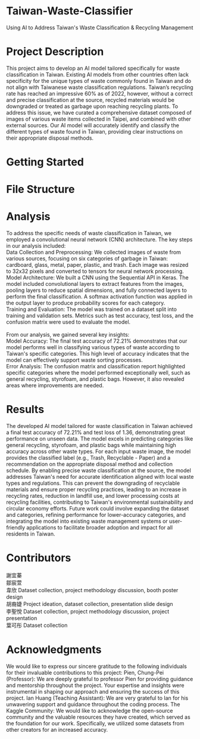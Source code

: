 # Taiwan-Waste-Classifier
Using AI to Address Taiwan's Waste Classification &amp; Recycling Management

# Project Description
This project aims to develop an AI model tailored specifically for waste classification in Taiwan. Existing AI models from other countries often lack specificity for the unique types of waste commonly found in Taiwan and do not align with Taiwanese waste classification regulations. Taiwan’s recycling rate has reached an impressive 60% as of 2022, however, without a correct and precise classification at the source, recycled materials would be downgraded or treated as garbage upon reaching recycling plants. 
To address this issue, we have curated a comprehensive dataset composed of images of various waste items collected in Taipei, and combined with other external sources. Our AI model will accurately identify and classify the different types of waste found in Taiwan, providing clear instructions on their appropriate disposal methods.

# Getting Started




# File Structure




# Analysis
To address the specific needs of waste classification in Taiwan, we employed a convolutional neural network (CNN) architecture. The key steps in our analysis included:<br/>
Data Collection and Preprocessing: We collected images of waste from various sources, focusing on six categories of garbage in Taiwan: cardboard, glass, metal, paper, plastic, and trash. Each image was resized to 32x32 pixels and converted to tensors for neural network processing.<br/>
Model Architecture: We built a CNN using the Sequential API in Keras. The model included convolutional layers to extract features from the images, pooling layers to reduce spatial dimensions, and fully connected layers to perform the final classification. A softmax activation function was applied in the output layer to produce probability scores for each category.<br/>
Training and Evaluation: The model was trained on a dataset split into training and validation sets. Metrics such as test accuracy, test loss, and the confusion matrix were used to evaluate the model.<br/><br/>
From our analysis, we gained several key insights:<br/>
Model Accuracy: The final test accuracy of 72.21% demonstrates that our model performs well in classifying various types of waste according to Taiwan's specific categories. This high level of accuracy indicates that the model can effectively support waste sorting processes.<br/>
Error Analysis: The confusion matrix and classification report highlighted specific categories where the model performed exceptionally well, such as general recycling, styrofoam, and plastic bags. However, it also revealed areas where improvements are needed.<br/>

# Results
The developed AI model tailored for waste classification in Taiwan achieved a final test accuracy of 72.21% and test loss of 1.36, demonstrating great performance on unseen data. The model excels in predicting categories like general recycling, styrofoam, and plastic bags while maintaining high accuracy across other waste types. For each input waste image, the model provides the classified label (e.g., Trash, Recyclable - Paper) and a recommendation on the appropriate disposal method and collection schedule.
By enabling precise waste classification at the source, the model addresses Taiwan's need for accurate identification aligned with local waste types and regulations. This can prevent the downgrading of recyclable materials and ensure proper recycling practices, leading to an increase in recycling rates, reduction in landfill use, and lower processing costs at recycling facilities, contributing to Taiwan's environmental sustainability and circular economy efforts.
Future work could involve expanding the dataset and categories, refining performance for lower-accuracy categories, and integrating the model into existing waste management systems or user-friendly applications to facilitate broader adoption and impact for all residents in Taiwan. 

# Contributors
謝宜蓁 <br/>
鄒宸萱 <br/>
韋欣 Dataset collection, project methodology discussion, booth poster design <br/>
胡裔婕 Project ideation, dataset collection, presentation slide design <br/>
李聖悅 Dataset collection, project methodology discussion, project presentation <br/>
葉可彤 Dataset collection <br/>

# Acknowledgments
We would like to express our sincere gratitude to the following individuals for their invaluable contributions to this project:
Pien, Chung-Pei (Professor): We are deeply grateful to professor Pien for providing guidance and mentorship throughout the project. Your expertise and insights were instrumental in shaping our approach and ensuring the success of this project.
Ian Huang (Teaching Assistant): We are very grateful to Ian for his unwavering support and guidance throughout the coding process. 
The Kaggle Community: We would like to acknowledge the open-source community and the valuable resources they have created, which served as the foundation for our work. Specifically, we utilized some datasets from other creators for an increased accuracy. 
